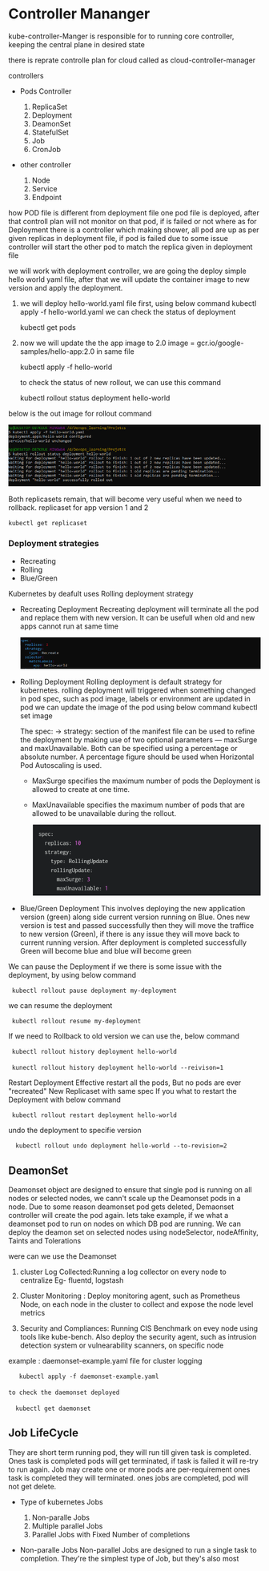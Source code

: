 # Controller Mananger 

kube-controller-Manger is responsible for to running core controller, keeping the central plane in desired state 

there is reprate controlle plan for cloud called as cloud-controller-manager 

controllers
 - Pods Controller 
   1. ReplicaSet
   2. Deployment 
   3. DeamonSet
   4. StatefulSet
   5. Job
   6. CronJob

- other controller
  1. Node
  2. Service
  3. Endpoint

how POD file is different from deployment file 
one pod file is deployed, after that controll plan will not monitor on that pod, if is failed or not 
where as for Deployment there is a controller which making shower, all pod are up as per given replicas in deployment file, if pod is failed due to some issue controller will start the other pod to match the replica given in deployment file 
  
we will work with deployment controller, we are going the deploy simple hello world yaml file, after that we will update the container image to new version and apply the deployment.

 1. we will deploy hello-world.yaml file first, using below command
    kubectl apply -f hello-world.yaml
    we can check the status of deployment 

      kubectl get pods 

 2. now we will update the the app image to 2.0 
    image = gcr.io/google-samples/hello-app:2.0 in same file 

      kubectl apply -f hello-world 

    to check the status of new rollout, we can use this command 

      kubectl rollout status deployment hello-world

   below is the out image for rollout command

   ![alt text](image.png)
    
  Both replicasets remain, that will become very useful when we need to rollback. replicaset for app version 1 and 2 

    kubectl get replicaset 

### Deployment strategies 
   - Recreating 
   - Rolling 
   - Blue/Green

   Kubernetes by deafult uses Rolling deployment strategy

   - Recreating Deployment 
     Recreating deployment will terminate all the pod and replace them with new version. It can be usefull when old and new apps cannot run at same time 

     ![alt text](image-1.png)

   - Rolling Deployment 
     Rolling deployment is default strategy for kubernetes.
     rolling deployment will triggered when something changed in pod spec, such as pod image, labels or environment are updated in pod 
     we can update the image of the pod using below command 
     kubectl set image 

     The spec: -> strategy: section of the manifest file can be used to refine the deployment by making use of two optional parameters — maxSurge and maxUnavailable. Both can be specified using a percentage or absolute number. A percentage figure should be used when Horizontal Pod Autoscaling is used.

      - MaxSurge specifies the maximum number of pods the Deployment is allowed to create at one time.
      - MaxUnavailable specifies the maximum number of pods that are allowed to be unavailable during the rollout.  
        
        ![alt text](image-2.png)

   - Blue/Green Deployment 
     This involves deploying the new application version (green) along side current version running on Blue. Ones new version is test and passed successfully then they will move the traffice to new version (Green), if there is any issue they will move back to current running version. After deployment is completed successfully Green will become blue and blue will become green 

  We can pause the Deployment if we there is some issue with the deployment, by using below command 

     kubectl rollout pause deployment my-deployment

  we can resume the deployment
 
     kubectl rollout resume my-deployment 

  If we need to Rollback to old version we can use the, below command 

     kubectl rollout history deployment hello-world

     kunectl rollout history deployment hello-world --reivison=1

  Restart Deployment 
  Effective restart all the pods, But no pods are ever "recreated"
  New Replicaset with same spec 
  If you what to restart the Deployment with below command 

     kubectl rollout restart deployment hello-world

  undo the deployment to specifie version 

      kubectl rollout undo deployment hello-world --to-revision=2

## DeamonSet 

  Deamonset object are designed to ensure that single pod is running on all nodes or selected nodes, we cann't scale up the Deamonset pods in a node. Due to some reason deamonset pod gets deleted, Demaonset controller will create the pod again. lets take example, if we what a deamonset pod to run on nodes on which DB pod are running. We can deploy the deamon set on selected nodes using nodeSelector, nodeAffinity, Taints and Tolerations 

  were can we use the Deamonset 
   1. cluster Log Collected:Running a log collector on every node to centralize  Eg- fluentd, logstash

   2. Cluster Monitoring : Deploy monitoring agent, such as Prometheus Node, on each node in the cluster to collect and expose the node level metrics 

   3. Security and Compliances: Running CIS Benchmark on evey node using tools like kube-bench. Also deploy the security agent, such as intrusion detection system or vulnearability scanners, on specific node 

  example : daemonset-example.yaml file for cluster logging 
       
       kubectl apply -f daemonset-example.yaml

    to check the daemonset deployed

      kubectl get daemonset

## Job LifeCycle 

  They are short term running pod, they will run till given task is completed. Ones task is completed pods will get terminated, if task is failed it will re-try to run again. Job may create one or more pods are per-requirement ones task is completed they will terminated.
  ones jobs are completed, pod will not get delete. 

  - Type of kubernetes Jobs
     1. Non-paralle Jobs
     2. Multiple parallel Jobs 
     3. Parallel Jobs with Fixed Number of completions 

  - Non-paralle Jobs
    Non-parallel Jobs are designed to run a single task to completion. They're the simplest type of Job, but they's also most  
